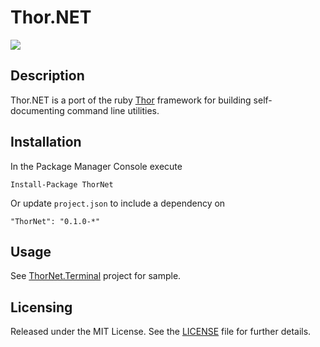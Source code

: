 # Thor.NET

[<img src="https://travis-ci.org/joncloud/thor_net.svg" />](https://travis-ci.org/joncloud/thor_net/)

## Description
Thor.NET is a port of the ruby [Thor][] framework for building self-documenting command line utilities.

[thor]: http://whatisthor.com/

## Installation
In the Package Manager Console execute

    Install-Package ThorNet

Or update `project.json` to include a dependency on

    "ThorNet": "0.1.0-*"

## Usage
See [ThorNet.Terminal][] project for sample.

[ThorNet.Terminal]: src/ThorNet.Terminal/Program.cs

## Licensing
Released under the MIT License.  See the [LICENSE][] file for further details.

[license]: LICENSE.md

